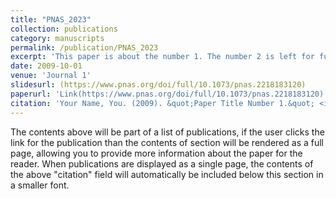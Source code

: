 ```yaml
---
title: "PNAS_2023"
collection: publications
category: manuscripts
permalink: /publication/PNAS_2023
excerpt: 'This paper is about the number 1. The number 2 is left for future work.'
date: 2009-10-01
venue: 'Journal 1'
slidesurl: (https://www.pnas.org/doi/full/10.1073/pnas.2218183120)
paperurl: 'Link(https://www.pnas.org/doi/full/10.1073/pnas.2218183120)'
citation: 'Your Name, You. (2009). &quot;Paper Title Number 1.&quot; <i>Journal 1</i>. 1(1).'
---
```


The contents above will be part of a list of publications, if the user clicks the link for the publication than the contents of section will be rendered as a full page, allowing you to provide more information about the paper for the reader. When publications are displayed as a single page, the contents of the above "citation" field will automatically be included below this section in a smaller font.
